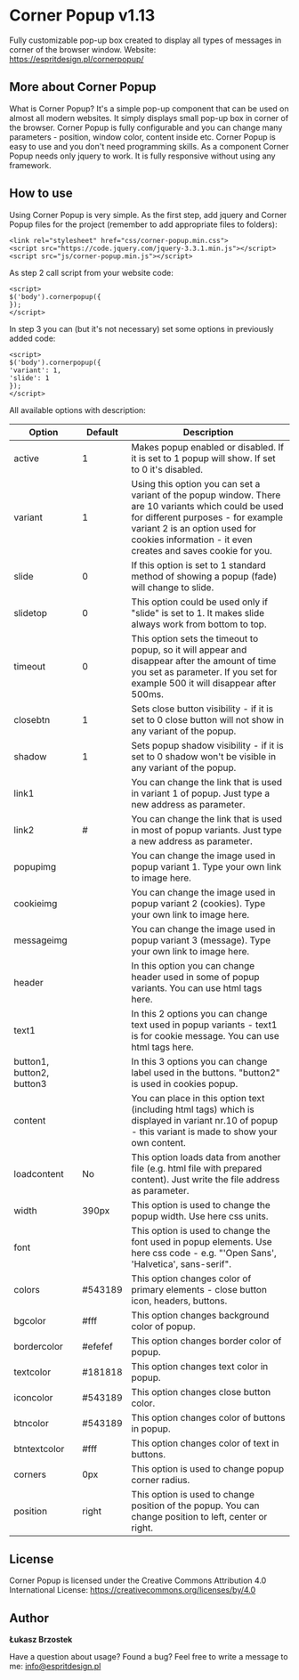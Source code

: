 # Corner Popup v1.13

Fully customizable pop-up box created to display all types of messages in corner of the browser window.
Website: https://espritdesign.pl/cornerpopup/

## More about Corner Popup

What is Corner Popup? It's a simple pop-up component that can be used on almost all modern websites. It simply displays small pop-up box in corner of the browser. Corner Popup is fully configurable and you can change many parameters - position, window color, content inside etc. Corner Popup is easy to use and you don't need programming skills. As a component Corner Popup needs only jquery to work. It is fully responsive without using any framework.

## How to use

Using Corner Popup is very simple. As the first step, add jquery and Corner Popup files for the project (remember to add appropriate files to folders):

```
<link rel="stylesheet" href="css/corner-popup.min.css">
<script src="https://code.jquery.com/jquery-3.3.1.min.js"></script>
<script src="js/corner-popup.min.js"></script>
```

As step 2 call script from your website code:

```
<script>
$('body').cornerpopup({
});
</script>
```

In step 3 you can (but it's not necessary) set some options in previously added code:
```
<script>
$('body').cornerpopup({
'variant': 1,
'slide': 1
});
</script>
```

All available options with description:

Option | Default | Description
------ | ------- | -----------
active | 1 | Makes popup enabled or disabled. If it is set to 1 popup will show. If set to 0 it's disabled.
variant | 1 | Using this option you can set a variant of the popup window. There are 10 variants which could be used for different purposes - for example variant 2 is an option used for cookies information - it even creates and saves cookie for you.
slide | 0 | If this option is set to 1 standard method of showing a popup (fade) will change to slide.
slidetop | 0 | This option could be used only if "slide" is set to 1. It makes slide always work from bottom to top.
timeout | 0 | This option sets the timeout to popup, so it will appear and disappear after the amount of time you set as parameter. If you set for example 500 it will disappear after 500ms.
closebtn | 1 | Sets close button visibility - if it is set to 0 close button will not show in any variant of the popup.
shadow | 1 | Sets popup shadow visibility - if it is set to 0 shadow won't be visible in any variant of the popup.
link1 |   |  You can change the link that is used in variant 1 of popup. Just type a new address as parameter.
link2 | # | You can change the link that is used in most of popup variants. Just type a new address as parameter.
popupimg |   | You can change the image used in popup variant 1. Type your own link to image here.
cookieimg |   | You can change the image used in popup variant 2 (cookies). Type your own link to image here.
messageimg |   | You can change the image used in popup variant 3 (message). Type your own link to image here.
header |   | In this option you can change header used in some of popup variants. You can use html tags here.
text1 |   | In this 2 options you can change text used in popup variants - text1 is for cookie message. You can use html tags here.
button1, button2, button3 |   | In this 3 options you can change label used in the buttons. "button2" is used in cookies popup.
content |   | You can place in this option text (including html tags) which is displayed in variant nr.10 of popup - this variant is made to show your own content.
loadcontent | No | This option loads data from another file (e.g. html file with prepared content). Just write the file address as parameter.
width | 390px | This option is used to change the popup width. Use here css units.
font |   | This option is used to change the font used in popup elements. Use here css code - e.g. "'Open Sans', 'Halvetica', sans-serif".
colors | #543189 | This option changes color of primary elements - close button icon, headers, buttons.
bgcolor | #fff | This option changes background color of popup.
bordercolor | #efefef | This option changes border color of popup.
textcolor | #181818 | This option changes text color in popup.
iconcolor | #543189 | This option changes close button color.
btncolor | #543189 | This option changes color of buttons in popup.
btntextcolor | #fff | This option changes color of text in buttons.
corners | 0px | This option is used to change popup corner radius.
position | right | This option is used to change position of the popup. You can change position to left, center or right.

## License

Corner Popup is licensed under the Creative Commons Attribution 4.0 
International License: https://creativecommons.org/licenses/by/4.0

## Author

**Łukasz Brzostek**

Have a question about usage? Found a bug?
Feel free to write a message to me: info@espritdesign.pl
